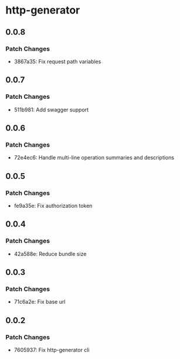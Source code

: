 # http-generator

## 0.0.8

### Patch Changes

- 3867a35: Fix request path variables

## 0.0.7

### Patch Changes

- 511b981: Add swagger support

## 0.0.6

### Patch Changes

- 72e4ec6: Handle multi-line operation summaries and descriptions

## 0.0.5

### Patch Changes

- fe9a35e: Fix authorization token

## 0.0.4

### Patch Changes

- 42a588e: Reduce bundle size

## 0.0.3

### Patch Changes

- 71c6a2e: Fix base url

## 0.0.2

### Patch Changes

- 7605937: Fix http-generator cli
